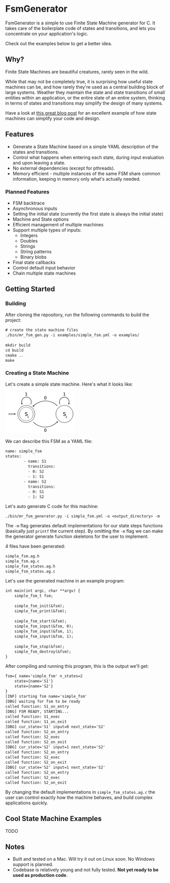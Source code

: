 # FsmGenerator
FsmGenerator is a simple to use Finite State Machine generator for C. It takes care of the boilerplate code of states and transitions, and lets you concentrate on your application's logic.

Check out the examples below to get a better idea.
## Why?
Finite State Machines are beautiful creatures, rarely seen in the wild.

While that may not be completely true, it is surprising how useful state machines can be, and how rarely they're used as a central building block of large systems. Weather they maintain the state and state transitions of small entities within an application, or the entire state of an entire system, thinking in terms of states and transitions may simplify the design of many systems.

Have a look at [this great blog post](http://gameprogrammingpatterns.com/state.html) for an excellent example of how state machines can simplify your code and design.



## Features
* Generate a State Machine based on a simple YAML description of the states and transitions.
* Control what happens when entering each state, during input evaluation and upon leaving a state.
* No external dependencies (except for pthreads).
* Memory efficient - multiple instances of the same FSM share common information, keeping in memory only what's actually needed.

### Planned Features
* FSM backtrace
* Asynchronous inputs
* Setting the initial state (currently the first state is always the initial state)
* Machine and State options
* Efficient management of multiple machines
* Support multiple types of inputs:
	* Integers
	* Doubles
	* Strings
	* String patterns
	* Binary blobs
* Final state callbacks
* Control default input behavior
* Chain multiple state machines


## Getting Started

### Building
After cloning the repository, run the following commands to build the project:

```
# create the state machine files
./bin/mr_fsm_gen.py -i examples/simple_fsm.yml -o examples/

mkdir build
cd build
cmake ..
make
```

### Creating a State Machine
Let's create a simple state machine. Here's what it looks like:

![Simple FSM](examples/simple_fsm.png)

We can describe this FSM as a YAML file:

```
name: simple_fsm
states:
        - name: S1
          transitions:
          - 0: S2
          - 1: S1
        - name: S2
          transitions:
          - 0: S1
          - 1: S2
```
Let's auto generate C code for this machine:

```
./bin/mr_fsm_generator.py -i simple_fsm.yml -o <output_directory> -m
```

The `-m` flag generates default implementations for our state steps functions (basically just `printf` the current step). By omitting the `-m` flag we can make the generator generate function skeletons for the user to implement.

4 files have been generated:

```
simple_fsm.ag.h
simple_fsm.ag.c
simple_fsm_states.ag.h
simple_fsm_states.ag.c
```

Let's use the generated machine in an example program:

```
int main(int argc, char **argv) {
    simple_fsm_t fsm;

    simple_fsm_init(&fsm);
    simple_fsm_print(&fsm);

    simple_fsm_start(&fsm);
    simple_fsm_input(&fsm, 0);
    simple_fsm_input(&fsm, 1);
    simple_fsm_input(&fsm, 1);

    simple_fsm_stop(&fsm);
    simple_fsm_destroy(&fsm);
}
```

After compiling and running this program, this is the output we'll get:

```
fsm={ name='simple_fsm' n_states=2
	state={name='S1'}
	state={name='S2'}
}
[INF] starting fsm name='simple_fsm'
[DBG] waiting for fsm to be ready
called function: S1_on_entry
[DBG] FSM READY, STARTING...
called function: S1_exec
called function: S1_on_exit
[DBG] cur_state='S1' input=0 next_state='S2'
called function: S2_on_entry
called function: S2_exec
called function: S2_on_exit
[DBG] cur_state='S2' input=1 next_state='S2'
called function: S2_on_entry
called function: S2_exec
called function: S2_on_exit
[DBG] cur_state='S2' input=1 next_state='S2'
called function: S2_on_entry
called function: S2_exec
called function: S2_on_exit
```

By changing the default implementations in `simple_fsm_states.ag.c` the user can control exactly how the machine behaves, and build complex applications quickly.

## Cool State Machine Examples
TODO

## Notes
* Built and tested on a Mac. Will try it out on Linux soon. No Windows support is planned.
* Codebase is relatively young and not fully tested. **Not yet ready to be used as production code**.

